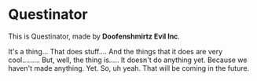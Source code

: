 # Questinator
This is Questinator, made by **Doofenshmirtz Evil Inc**.

It's a thing...
That does stuff....
And the things that it does are very cool.........
But, well, the thing is.....
It doesn't do anything yet.
Because we haven't made anything.
Yet.
So, uh yeah.
That will be coming in the future.
